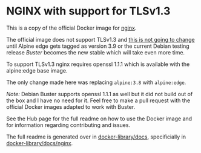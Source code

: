 # NGINX with support for TLSv1.3

This is a copy of the official Docker image for [nginx](https://registry.hub.docker.com/_/nginx/).

The official image does not support TLSv1.3 and [this is not going to change](https://github.com/nginxinc/docker-nginx/issues/190#issuecomment-324017600) until Alpine edge gets tagged as version 3.9 or the current Debian testing release *Buster* becomes the new stable which will take even more time.

To support TLSv1.3 nginx requires openssl 1.1.1 which is available with the alpine:edge base image.

The only change made here was replacing `alpine:3.8` with `alpine:edge`.

*Note:* Debian Buster supports openssl 1.1.1 as well but it did not build out of the box and I have no need for it. Feel free to make a pull request with the official Docker images adapted to work with Buster.

See the Hub page for the full readme on how to use the Docker image and for information
regarding contributing and issues.

The full readme is generated over in [docker-library/docs](https://github.com/docker-library/docs),
specificially in [docker-library/docs/nginx](https://github.com/docker-library/docs/tree/master/nginx).
